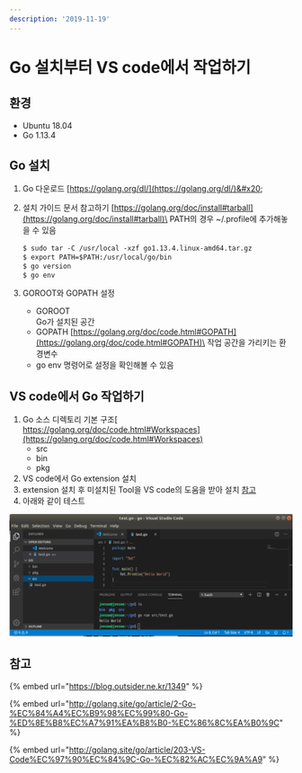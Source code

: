 ```yaml
---
description: '2019-11-19'
---
```


# Go 설치부터 VS code에서 작업하기

## 환경

* Ubuntu 18.04
* Go 1.13.4

## Go 설치

1. Go 다운로드 [https://golang.org/dl/](https://golang.org/dl/)&#x20;
2.  설치 가이드 문서 참고하기 [https://golang.org/doc/install#tarball](https://golang.org/doc/install#tarball)\
    PATH의 경우 \~/.profile에 추가해놓을 수 있음

    ```
    $ sudo tar -C /usr/local -xzf go1.13.4.linux-amd64.tar.gz
    $ export PATH=$PATH:/usr/local/go/bin
    $ go version
    $ go env
    ```
3. GOROOT와 GOPATH 설정
   * GOROOT \
     Go가 설치된 공간
   * GOPATH [https://golang.org/doc/code.html#GOPATH](https://golang.org/doc/code.html#GOPATH)\
     작업 공간을 가리키는 환경변수
   * go env 명령어로 설정을 확인해볼 수 있음

## VS code에서 Go 작업하기

1. Go 소스 디렉토리 기본 구조[ https://golang.org/doc/code.html#Workspaces](https://golang.org/doc/code.html#Workspaces)
   * src
   * bin
   * pkg
2. VS code에서 Go extension 설치
3. extension 설치 후 미설치된 Tool을 VS code의 도움을 받아 설치 [참고](http://golang.site/go/article/203-VS-Code%EC%97%90%EC%84%9C-Go-%EC%82%AC%EC%9A%A9)
4. 아래와 같이 테스트&#x20;

![](../../.gitbook/assets/image.png)



## 참고

{% embed url="https://blog.outsider.ne.kr/1349" %}

{% embed url="http://golang.site/go/article/2-Go-%EC%84%A4%EC%B9%98%EC%99%80-Go-%ED%8E%B8%EC%A7%91%EA%B8%B0-%EC%86%8C%EA%B0%9C" %}

{% embed url="http://golang.site/go/article/203-VS-Code%EC%97%90%EC%84%9C-Go-%EC%82%AC%EC%9A%A9" %}


